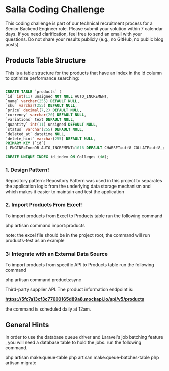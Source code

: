 # Salla Coding Challenge

This coding challenge is part of our technical recruitment process for a Senior Backend Engineer role. Please submit your solution within 7 calendar days. If you need clarification, feel free to send an email with your questions. Do not share your results publicly (e.g., no GitHub, no public blog posts).

## Products Table Structure

This is a table structure for the products that have an index in the id column to optimize performance searching:

```sql

CREATE TABLE `products` (
`id` int(11) unsigned NOT NULL AUTO_INCREMENT,
`name` varchar(255) DEFAULT NULL,
`sku` varchar(255) DEFAULT NULL,
`price` decimal(7,2) DEFAULT NULL,
`currency` varchar(20) DEFAULT NULL,
`variations` text DEFAULT NULL,
`quantity` int(11) unsigned DEFAULT NULL,
`status` varchar(255) DEFAULT NULL,
`deleted_at` datetime NULL,
`delete_hint` varchar(255) DEFAULT NULL,
PRIMARY KEY (`id`)
) ENGINE=InnoDB AUTO_INCREMENT=1016 DEFAULT CHARSET=utf8 COLLATE=utf8_general_ci;

CREATE UNIQUE INDEX id_index ON Colleges (id);

```

### 1. Design Pattern!

Repository pattern:
Repository Pattern was used in this project to separates the application logic from the underlying data storage mechanism and
which makes it easier to maintain and test the application

### 2. Import Products From Excel!

To import products from Excel to Products table run the following command

php artisan command import:products

note:
the excel file should be in the project root, the command will run products-test as an example

### 3: Integrate with an External Data Source

To import products from specific API to Products table run the following command

php artisan command products:sync

Third-party supplier API. The product information endpoint is:

**https://5fc7a13cf3c77600165d89a8.mockapi.io/api/v5/products**

the command is scheduled daily at 12am.

## **General Hints**

In order to use the database queue driver and Laravel's job batching feature , you will need a database table to hold the jobs.
run the following command.

php artisan make:queue-table
php artisan make:queue-batches-table
php artisan migrate
